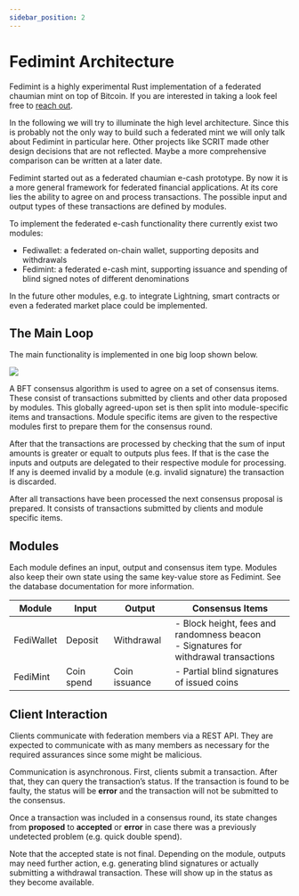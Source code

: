 ```yaml
---
sidebar_position: 2
---
```


# Fedimint Architecture

Fedimint is a highly experimental Rust implementation of a federated chaumian mint on top of Bitcoin. If you are interested in taking a look feel free to [reach out](mailto:elsirion@protonmail.com).

In the following we will try to illuminate the high level architecture. Since this is probably not the only way to build such a federated mint we will only talk about Fedimint in particular here. Other projects like SCRIT made other design decisions that are not reflected. Maybe a more comprehensive comparison can be written at a later date.

Fedimint started out as a federated chaumian e-cash prototype. By now it is a more general framework for federated financial applications. At its core lies the ability to agree on and process transactions. The possible input and output types of these transactions are defined by modules.

To implement the federated e-cash functionality there currently exist two modules:

- Fediwallet: a federated on-chain wallet, supporting deposits and withdrawals
- Fedimint: a federated e-cash mint, supporting issuance and spending of blind signed notes of different denominations

In the future other modules, e.g. to integrate Lightning, smart contracts or even a federated market place could be implemented.

## The Main Loop

The main functionality is implemented in one big loop shown below.

<div style={{textAlign: 'center'}}>

![](/img/architecture.svg)

</div>

A BFT consensus algorithm is used to agree on a set of consensus items. These consist of transactions submitted by clients and other data proposed by modules. This globally agreed-upon set is then split into module-specific items and transactions. Module specific items are given to the respective modules first to prepare them for the consensus round.

After that the transactions are processed by checking that the sum of input amounts is greater or equalt to outputs plus fees. If that is the case the inputs and outputs are delegated to their respective module for processing. If any is deemed invalid by a module (e.g. invalid signature) the transaction is discarded.

After all transactions have been processed the next consensus proposal is prepared. It consists of transactions submitted by clients and module specific items.

## Modules

Each module defines an input, output and consensus item type. Modules also keep their own state using the same key-value store as Fedimint. See the database documentation for more information.

| Module     | Input      | Output        | Consensus Items                                                                           |
| ---------- | ---------- | ------------- | ----------------------------------------------------------------------------------------- |
| FediWallet | Deposit    | Withdrawal    | - Block height, fees and randomness beacon <br />- Signatures for withdrawal transactions |
| FediMint   | Coin spend | Coin issuance | - Partial blind signatures of issued coins                                                |

## Client Interaction

Clients communicate with federation members via a REST API. They are expected to communicate with as many members as necessary for the required assurances since some might be malicious.

Communication is asynchronous. First, clients submit a transaction. After that, they can query the transaction’s status. If the transaction is found to be faulty, the status will be **error** and the transaction will not be submitted to the consensus.

Once a transaction was included in a consensus round, its state changes from **proposed** to **accepted** or **error** in case there was a previously undetected problem (e.g. quick double spend).

Note that the accepted state is not final. Depending on the module, outputs may need further action, e.g. generating blind signatures or actually submitting a withdrawal transaction. These will show up in the status as they become available.
